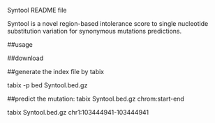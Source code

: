 Syntool README file

Syntool is a novel region-based intolerance score to single nucleotide substitution variation for synonymous mutations predictions.


##usage

##download 

##generate the index file by tabix

tabix -p bed Syntool.bed.gz

##predict the mutation: tabix Syntool.bed.gz chrom:start-end 

tabix Syntool.bed.gz chr1:103444941-103444941



